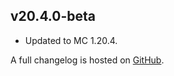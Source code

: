 ## v20.4.0-beta
- Updated to MC 1.20.4.

A full changelog is hosted on [GitHub](https://github.com/Trikzon/ash-api/blob/1.20.4/CHANGELOG.md).
